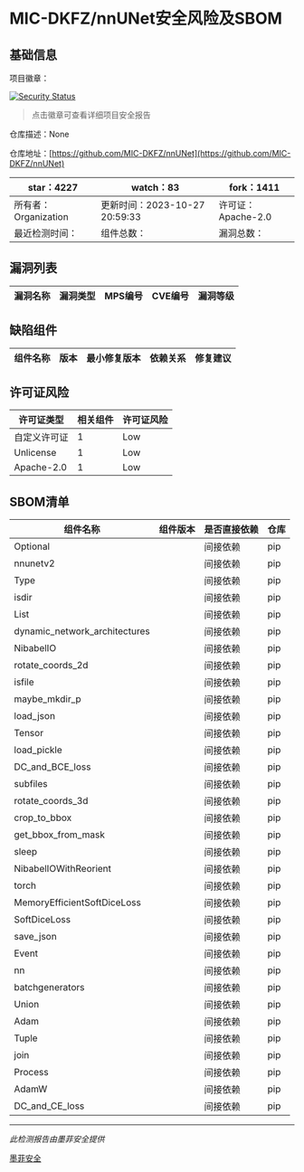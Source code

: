 # MIC-DKFZ/nnUNet安全风险及SBOM

## 基础信息

项目徽章：

[![Security Status](https://www.murphysec.com/platform3/v31/badge/1719424211247480832.svg)](https://www.murphysec.com/console/report/1719424211205537792/1719424211247480832)

> 点击徽章可查看详细项目安全报告

仓库描述：None

仓库地址：[https://github.com/MIC-DKFZ/nnUNet](https://github.com/MIC-DKFZ/nnUNet)

| star：4227 | watch：83 | fork：1411 |
| ----------- | -------------- | ------------ |
| 所有者：Organization | 更新时间：2023-10-27 20:59:33 | 许可证：Apache-2.0 |
| 最近检测时间： | 组件总数： | 漏洞总数： |




## 漏洞列表

| 漏洞名称 | 漏洞类型 | MPS编号 | CVE编号 | 漏洞等级 |
| ------- | ------ | ------- | ------ | ----- |





## 缺陷组件

| 组件名称 | 版本 | 最小修复版本 | 依赖关系 | 修复建议 |
| -------- | ---- | ------------ | -------- | -------- |





## 许可证风险

| 许可证类型 | 相关组件 | 许可证风险 |
| ---------- | -------- | ---------- |
|自定义许可证|1|Low|
|Unlicense|1|Low|
|Apache-2.0|1|Low|




## SBOM清单

| 组件名称 | 组件版本 | 是否直接依赖 | 仓库 |
| -------- | -------- | ------------ | ---- |
|Optional||间接依赖|pip|
|nnunetv2||间接依赖|pip|
|Type||间接依赖|pip|
|isdir||间接依赖|pip|
|List||间接依赖|pip|
|dynamic_network_architectures||间接依赖|pip|
|NibabelIO||间接依赖|pip|
|rotate_coords_2d||间接依赖|pip|
|isfile||间接依赖|pip|
|maybe_mkdir_p||间接依赖|pip|
|load_json||间接依赖|pip|
|Tensor||间接依赖|pip|
|load_pickle||间接依赖|pip|
|DC_and_BCE_loss||间接依赖|pip|
|subfiles||间接依赖|pip|
|rotate_coords_3d||间接依赖|pip|
|crop_to_bbox||间接依赖|pip|
|get_bbox_from_mask||间接依赖|pip|
|sleep||间接依赖|pip|
|NibabelIOWithReorient||间接依赖|pip|
|torch||间接依赖|pip|
|MemoryEfficientSoftDiceLoss||间接依赖|pip|
|SoftDiceLoss||间接依赖|pip|
|save_json||间接依赖|pip|
|Event||间接依赖|pip|
|nn||间接依赖|pip|
|batchgenerators||间接依赖|pip|
|Union||间接依赖|pip|
|Adam||间接依赖|pip|
|Tuple||间接依赖|pip|
|join||间接依赖|pip|
|Process||间接依赖|pip|
|AdamW||间接依赖|pip|
|DC_and_CE_loss||间接依赖|pip|


------

*此检测报告由墨菲安全提供*

[墨菲安全](www.murphysec.com)
